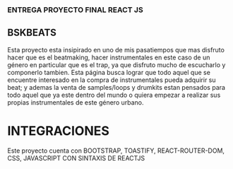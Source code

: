 ### ENTREGA PROYECTO FINAL REACT JS



## BSKBEATS

Esta proyecto esta insipirado en uno de mis pasatiempos que mas disfruto hacer que es el beatmaking, hacer instrumentales en este caso
de un género en particular que es el trap, ya que disfruto mucho de escucharlo y componerlo tambien.
Esta página busca lograr que todo aquel que se encuentre interesado en la compra de instrumentales pueda adquirir su beat; y ademas
la venta de samples/loops y drumkits estan pensados para todo aquel que ya este dentro del mundo o quiera empezar a realizar sus propias
instrumentales de este género urbano.

# INTEGRACIONES

Este proyecto cuenta con BOOTSTRAP, TOASTIFY, REACT-ROUTER-DOM, CSS, JAVASCRIPT CON SINTAXIS DE REACTJS